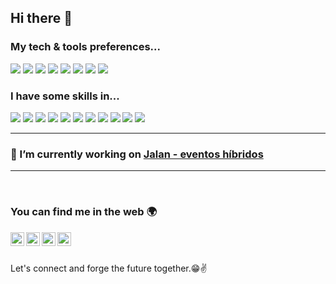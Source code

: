 ## Hi there 👋

<!--  Main badges font: 
https://home.aveek.io/GitHub-Profile-Badges/
-->

### My tech & tools preferences...
<p>
<img src="https://img.shields.io/badge/Amazon_AWS-232F3E?style=flat&logo=amazon-aws&logoColor=white">
<img src="https://img.shields.io/badge/AWS%20Lambda-FF9900.svg?style=flat&logo=AWS-Lambda&logoColor=white">
<img src="https://img.shields.io/badge/Amazon%20SQS-FF4F8B.svg?style=flat&logo=Amazon-SQS&logoColor=white">
  <img src="https://img.shields.io/badge/Amazon%20DynamoDB-4053D6?style=flat&logo=Amazon%20DynamoDB&logoColor=white">
<img src="https://img.shields.io/badge/Amazon%20API%20Gateway-FF4F8B.svg?style=flat&logo=Amazon-API-Gateway&logoColor=white">
  
<img src="https://img.shields.io/badge/-Python-black?style=flat&logo=python&logoColor=white">

<img src="http://img.shields.io/badge/-VS%20Code-007ACC?style=flat&logo=visual%20studio%20code&logoColor=white">
<img src="http://img.shields.io/badge/-Github-000000?style=flat&logo=github&logoColor=FFFFFF"> 
</p>
  
### I have some skills in...
<p>
<img src="https://img.shields.io/badge/pandas-%23150458.svg?style=flat&logo=pandas&logoColor=white">
<img src="https://img.shields.io/badge/-Node.js-3C873A?style=flat&logo=Node.js&logoColor=white">
<img src="https://img.shields.io/badge/-Express.js-787878?style=flat">
<img src="https://img.shields.io/badge/-MySQL-F29111?style=flat&logo=mysql&logoColor=FFFFFF">
<img src = "https://img.shields.io/badge/-HTML5-E34F26?style=flat&logo=html5&logoColor=white"> 
<img src = "https://img.shields.io/badge/-CSS3-1572B6?style=flat&logo=css3&logoColor=white">
<img src="https://img.shields.io/badge/-JavaScript-eed718?style=flat&logo=javascript&logoColor=ffffff">
<img src="http://img.shields.io/badge/-Java-F89820?style=flat&logo=java&logoColor=white"> 
<img src="https://img.shields.io/badge/-C%20&%20C++-659ad2?style=flat&logo=c%2B%2B&logoColor=ffffff"> 
<img src="https://img.shields.io/badge/MongoDB-4EA94B?style=flat&logo=mongodb&logoColor=white">
<img src="http://img.shields.io/badge/-Heroku-430098?style=flat&logo=heroku&logoColor=white">
</p>

---
### 🔭 I’m currently working on <a href='https://jalanlive.com/' target="_blank">Jalan - eventos híbridos</a>

---
<br>

### You can find me in the web 🌍
[<img align="left" alt="dariovasc | LinkedIn" width="22px" src="https://cdn.jsdelivr.net/npm/simple-icons@v3/icons/linkedin.svg" />][linkedin]
[<img align="left" alt="vasconcelosdario | Instagram" width="22px" src="https://cdn.jsdelivr.net/npm/simple-icons@v3/icons/instagram.svg" />][instagram]
[<img align="left" alt="dariogsv | Facebook" width="22px" src="https://cdn.jsdelivr.net/npm/simple-icons@3.13.0/icons/facebook.svg" />][facebook]
[<img align="left" alt="dgsv | @cin.ufpe.br" width="22px" src="https://cdn.jsdelivr.net/npm/simple-icons@3.13.0/icons/gmail.svg" />][gmail]

<br>
<br>

Let's connect and forge the future together.😁✌
<!--
**dariogsv/dariogsv** is a ✨ _special_ ✨ repository because its `README.md` (this file) appears on your GitHub profile.

Here are some ideas to get you started:

- 🌱 I’m currently learning ...
- 👯 I’m looking to collaborate on ...
- 🤔 I’m looking for help with ...
- 💬 Ask me about ...
- 📫 How to reach me: ...
- 😄 Pronouns: ...
- ⚡ Fun fact: ...
-->

[linkedin]: https://www.linkedin.com/in/dariovasc/
[instagram]: https://www.instagram.com/vasconcelosdario/
[facebook]: https://www.facebook.com/dariogsv/
[gmail]:mailto:dgsv@cin.ufpe.br

